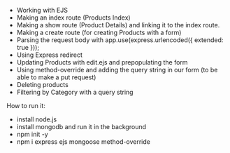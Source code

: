 
- Working with EJS
- Making an index route (Products Index)
- Making a show route (Product Details) and linking it to the index route.
- Making a create route (for creating Products with a form)
- Parsing the request body with app.use(express.urlencoded({ extended: true }));
- Using Express redirect
- Updating Products with edit.ejs and prepopulating the form
- Using method-override and adding the query string in our form (to be able to make a put request)
- Deleting products
- Filtering by Category with a query string


How to run it:

- install node.js
- install mongodb and run it in the background
- npm init -y
- npm i express ejs mongoose method-override

